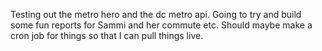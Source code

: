 Testing out the metro hero and the dc metro api. Going to try and build some fun reports for Sammi and her commute etc. Should maybe make a cron job for things so that I can pull things live.
